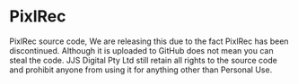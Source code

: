 # PixlRec
PixlRec source code, We are releasing this due to the fact PixlRec has been discontinued. Although it is uploaded to GitHub does not mean you can steal the code. JJS Digital Pty Ltd still retain all rights to the source code and prohibit anyone from using it for anything other than Personal Use.
